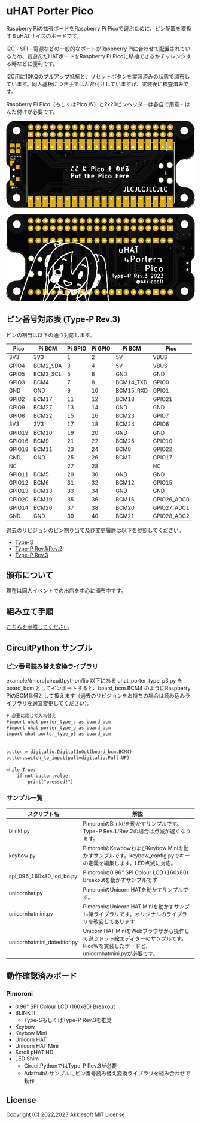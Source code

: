 # uHAT Porter Pico

Raspberry Piの拡張ボードをRaspberry Pi Picoで遊ぶために、ピン配置を変換するuHATサイズのボードです。

I2C・SPI・電源などの一般的なポートがRaspberry Piに合わせて配置されているため、昔遊んだHATボードをRaspberry Pi Picoに移植できるかチャレンジする時などに便利です。

I2C用に10KΩのプルアップ抵抗と、リセットボタンを実装済みの状態で頒布しています。同人基板につき手ではんだ付けしていますが、実装後に検査済みです。

Raspberry Pi Pico（もしくはPico W）と2x20ピンヘッダーは各自で用意・はんだ付けが必要です。

![front side of board](image/type-p-rev3-1.png)

![back side of board](image/type-p-rev3-2.png)

## ピン番号対応表 (Type-P Rev.3)

ピンの割当は以下の通り対応します。

| Pico   | Pi BCM   | Pi GPIO | Pi GPIO | Pi BCM    | Pico        |
| ------ | -------- | ------- | ------- | --------- | ----------- |
| 3V3    | 3V3      | 1       | 2       | 5V        | VBUS        |
| GPIO4  | BCM2_SDA | 3       | 4       | 5V        | VBUS        |
| GPIO5  | BCM3_SCL | 5       | 6       | GND       | GND         |
| GPIO3  | BCM4     | 7       | 8       | BCM14_TXD | GPIO0       |
| GND    | GND      | 9       | 10      | BCM15_RXD | GPIO1       |
| GPIO2  | BCM17    | 11      | 12      | BCM18     | GPIO21      |
| GPIO9  | BCM27    | 13      | 14      | GND       | GND         |
| GPIO8  | BCM22    | 15      | 16      | BCM23     | GPIO7       |
| 3V3    | 3V3      | 17      | 18      | BCM24     | GPIO6       |
| GPIO19 | BCM10    | 19      | 20      | GND       | GND         |
| GPIO16 | BCM9     | 21      | 22      | BCM25     | GPIO10      |
| GPIO18 | BCM11    | 23      | 24      | BCM8      | GPIO22      |
| GND    | GND      | 25      | 26      | BCM7      | GPIO17      |
| NC     |          | 27      | 28      |           | NC          |
| GPIO11 | BCM5     | 29      | 30      | GND       | GND         |
| GPIO12 | BCM6     | 31      | 32      | BCM12     | GPIO15      |
| GPIO13 | BCM13    | 33      | 34      | GND       | GND         |
| GPIO20 | BCM19    | 35      | 36      | BCM16     | GPIO26_ADC0 |
| GPIO14 | BCM26    | 37      | 38      | BCM20     | GPIO27_ADC1 |
| GND    | GND      | 39      | 40      | BCM21     | GPIO28_ADC2 |

過去のリビジョンのピン割り当て及び変更履歴は以下を参照してください。

* [Type-S](docs/revisions/type-s-rev-1.md)
* [Type-P Rev.1/Rev.2](docs/revisions/type-p-rev-1-and-2.md)
* [Type-P Rev.3](docs/revisions/type-p-rev-3.md)

## 頒布について

現在は同人イベントでの出店を中心に頒布中です。

## 組み立て手順

[こちらを参照してください](docs/assembly-instructions.md)

## CircuitPython サンプル

### ピン番号読み替え変換ライブラリ

example/(micro|circuit)python/lib 以下にある uhat_porter_type_p3.py を board_bcm としてインポートすると、board_bcm.BCM4 のようにRaspberry PiのBCM番号として扱えます（過去のリビジョンをお持ちの場合は読み込みライブラリを適宜変更してください）。

```
# 必要に応じて入れ替え
#import uhat-porter_type_s as board_bcm
#import uhat-porter_type_p as board_bcm
import uhat-porter_type_p3 as board_bcm


button = digitalio.DigitalInOut(board_bcm.BCM4)
button.switch_to_input(pull=digitalio.Pull.UP)

while True:
    if not button.value:
        print("pressed!")
```

### サンプル一覧

| スクリプト名  | 解説 |
| ------------- | ---- |
| blinkt.py     | PimoroniのBlinkt!を動かすサンプルです。Type-P Rev.1/Rev.2の場合は点滅が遅くなります。 |
| keybow.py     | PimoroniのKewbowおよびKeybow Miniを動かすサンプルです。keybow_config.pyでキーの定義を編集します。LED点滅に対応。 |
| spi_096_160x80_lcd_bo.py | Pimoroniの0.96" SPI Colour LCD (160x80) Breakoutを動かすサンプルです |
| unicornhat.py | PimoroniのUnicorn HATを動かすサンプルです。 |
| unicornhatmini.py | PimoroniのUnicorn HAT Miniを動かすサンプル兼ライブラリです。オリジナルのライブラリを改変してあります |
| unicornhatmini_doteditor.py | Unicorn HAT MiniをWebブラウザから操作して遊ぶドット絵エディターのサンプルです。PicoWを実装したボードと、unicornhatmini.pyが必要です。 |

## 動作確認済みボード

### Pimoroni

* 0.96" SPI Colour LCD (160x80) Breakout
* BLINKT!
    * Type-SもしくはType-P Rev.3を推奨
* Keybow
* Keybow Mini
* Unicorn HAT
* Unicorn HAT Mini
* Scroll pHAT HD
* LED Shim
    * CircuitPythonではType-P Rev.3が必要
    * Adafruitのサンプルにピン番号読み替え変換ライブラリを組み合わせで動作

## License

Copyright (C) 2022,2023 Akkiesoft
MIT License